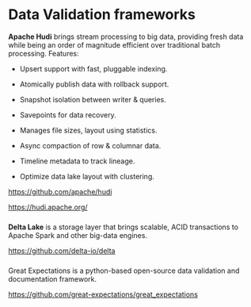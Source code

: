 # Data Validation frameworks

**Apache Hudi** brings stream processing to big data, providing fresh data while being an order of magnitude efficient over traditional batch processing. Features:

- Upsert support with fast, pluggable indexing.

- Atomically publish data with rollback support.

- Snapshot isolation between writer & queries.

- Savepoints for data recovery.

- Manages file sizes, layout using statistics.

- Async compaction of row & columnar data.

- Timeline metadata to track lineage.

- Optimize data lake layout with clustering.

https://github.com/apache/hudi

https://hudi.apache.org/


###

**Delta Lake** is a storage layer that brings scalable, ACID transactions to Apache Spark and other big-data engines.

https://github.com/delta-io/delta




###


Great Expectations is a python-based open-source data validation and documentation framework.

https://github.com/great-expectations/great_expectations
